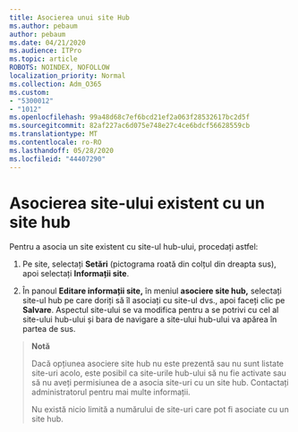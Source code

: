 ```yaml
---
title: Asocierea unui site Hub
ms.author: pebaum
author: pebaum
ms.date: 04/21/2020
ms.audience: ITPro
ms.topic: article
ROBOTS: NOINDEX, NOFOLLOW
localization_priority: Normal
ms.collection: Adm_O365
ms.custom:
- "5300012"
- "1012"
ms.openlocfilehash: 99a48d68c7ef6bcd21ef2a063f28532617bc2d5f
ms.sourcegitcommit: 82af227ac6d075e748e27c4ce6bdcf56628559cb
ms.translationtype: MT
ms.contentlocale: ro-RO
ms.lasthandoff: 05/28/2020
ms.locfileid: "44407290"
---
```

# <a name="associate-existing-site-with-a-hub-site"></a>Asocierea site-ului existent cu un site hub

Pentru a asocia un site existent cu site-ul hub-ului, procedați astfel:
  
1. Pe site, selectați **Setări** (pictograma roată din colțul din dreapta sus), apoi selectați **Informații site**.

2. În panoul **Editare informații site,** în meniul **asociere site hub,** selectați site-ul hub pe care doriți să îl asociați cu site-ul dvs., apoi faceți clic pe **Salvare**. Aspectul site-ului se va modifica pentru a se potrivi cu cel al site-ului hub-ului și bara de navigare a site-ului hub-ului va apărea în partea de sus.

>**Notă**
>
>Dacă opțiunea asociere site hub nu este prezentă sau nu sunt listate site-uri acolo, este posibil ca site-urile hub-ului să nu fie activate sau să nu aveți permisiunea de a asocia site-uri cu un site hub. Contactați administratorul pentru mai multe informații.
>
>Nu există nicio limită a numărului de site-uri care pot fi asociate cu un site hub.
  